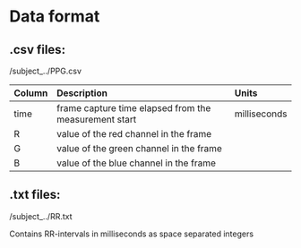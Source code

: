 # Data format

## .csv files:
/subject_../PPG.csv

| Column | Description | Units |
| :------|:------------|:------|
| time   |frame capture time elapsed from the measurement start  | milliseconds|
| R | value of the red channel in the frame | |
| G | value of the green channel in the frame | |
| B | value of the blue channel in the frame | |

## .txt files:
/subject_../RR.txt

Contains RR-intervals in milliseconds as space separated integers
